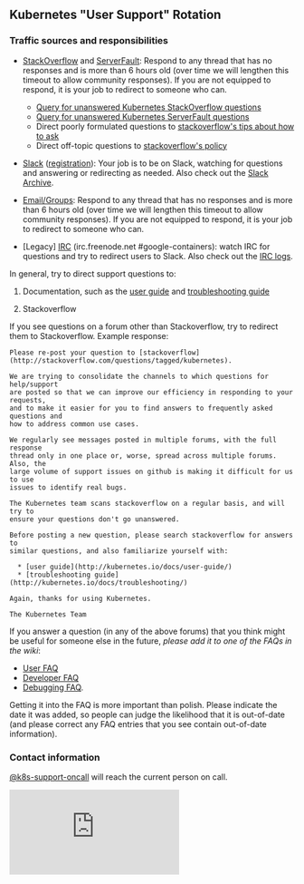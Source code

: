 ## Kubernetes "User Support" Rotation

### Traffic sources and responsibilities

* [StackOverflow](http://stackoverflow.com/questions/tagged/kubernetes) and
[ServerFault](http://serverfault.com/questions/tagged/google-kubernetes):
Respond to any thread that has no responses and is more than 6 hours old (over
time we will lengthen this timeout to allow community responses). If you are not
equipped to respond, it is your job to redirect to someone who can.

  * [Query for unanswered Kubernetes StackOverflow questions](http://stackoverflow.com/search?q=%5Bkubernetes%5D+answers%3A0)
  * [Query for unanswered Kubernetes ServerFault questions](http://serverfault.com/questions/tagged/google-kubernetes?sort=unanswered&pageSize=15)
  * Direct poorly formulated questions to [stackoverflow's tips about how to ask](http://stackoverflow.com/help/how-to-ask)
  * Direct off-topic questions to [stackoverflow's policy](http://stackoverflow.com/help/on-topic)

* [Slack](https://kubernetes.slack.com) ([registration](http://slack.k8s.io)):
Your job is to be on Slack, watching for questions and answering or redirecting
as needed. Also check out the [Slack Archive](http://kubernetes.slackarchive.io/).

* [Email/Groups](https://groups.google.com/forum/#!forum/google-containers):
Respond to any thread that has no responses and is more than 6 hours old (over
time we will lengthen this timeout to allow community responses). If you are not
equipped to respond, it is your job to redirect to someone who can.

* [Legacy] [IRC](irc://irc.freenode.net/#google-containers)
(irc.freenode.net #google-containers): watch IRC for questions and try to
redirect users to Slack. Also check out the
[IRC logs](https://botbot.me/freenode/google-containers/).

In general, try to direct support questions to:

1. Documentation, such as the [user guide](../user-guide/README.md) and
[troubleshooting guide](../troubleshooting.md)

2. Stackoverflow

If you see questions on a forum other than Stackoverflow, try to redirect them
to Stackoverflow. Example response:

```code
Please re-post your question to [stackoverflow]
(http://stackoverflow.com/questions/tagged/kubernetes).

We are trying to consolidate the channels to which questions for help/support
are posted so that we can improve our efficiency in responding to your requests,
and to make it easier for you to find answers to frequently asked questions and
how to address common use cases.

We regularly see messages posted in multiple forums, with the full response
thread only in one place or, worse, spread across multiple forums. Also, the
large volume of support issues on github is making it difficult for us to use
issues to identify real bugs.

The Kubernetes team scans stackoverflow on a regular basis, and will try to
ensure your questions don't go unanswered.

Before posting a new question, please search stackoverflow for answers to
similar questions, and also familiarize yourself with:

  * [user guide](http://kubernetes.io/docs/user-guide/)
  * [troubleshooting guide](http://kubernetes.io/docs/troubleshooting/)

Again, thanks for using Kubernetes.

The Kubernetes Team
```

If you answer a question (in any of the above forums) that you think might be
useful for someone else in the future, *please add it to one of the FAQs in the
wiki*:

* [User FAQ](https://github.com/kubernetes/kubernetes/wiki/User-FAQ)
* [Developer FAQ](https://github.com/kubernetes/kubernetes/wiki/Developer-FAQ)
* [Debugging FAQ](https://github.com/kubernetes/kubernetes/wiki/Debugging-FAQ).

Getting it into the FAQ is more important than polish. Please indicate the date
it was added, so people can judge the likelihood that it is out-of-date (and
please correct any FAQ entries that you see contain out-of-date information).

### Contact information

[@k8s-support-oncall](https://github.com/k8s-support-oncall) will reach the
current person on call.



<!-- BEGIN MUNGE: GENERATED_ANALYTICS -->
[![Analytics](https://kubernetes-site.appspot.com/UA-36037335-10/GitHub/docs/devel/on-call-user-support.md?pixel)]()
<!-- END MUNGE: GENERATED_ANALYTICS -->
